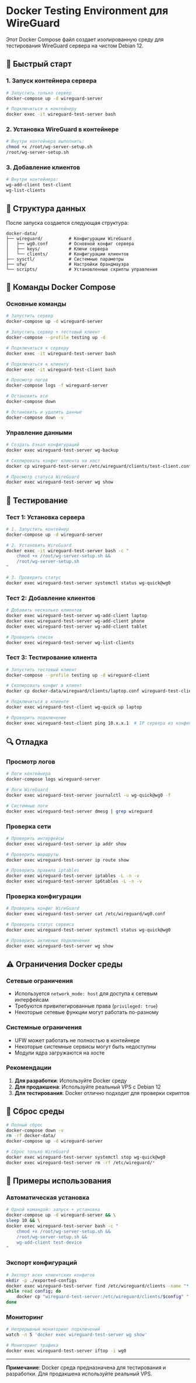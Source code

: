 # Docker Testing Environment для WireGuard

Этот Docker Compose файл создает изолированную среду для тестирования WireGuard сервера на чистом Debian 12.

## 🐳 Быстрый старт

### 1. Запуск контейнера сервера

```bash
# Запустить только сервер
docker-compose up -d wireguard-server

# Подключиться к контейнеру
docker exec -it wireguard-test-server bash
```

### 2. Установка WireGuard в контейнере

```bash
# Внутри контейнера выполнить:
chmod +x /root/wg-server-setup.sh
/root/wg-server-setup.sh
```

### 3. Добавление клиентов

```bash
# Внутри контейнера:
wg-add-client test-client
wg-list-clients
```

## 📁 Структура данных

После запуска создается следующая структура:

```
docker-data/
├── wireguard/          # Конфигурации WireGuard
│   ├── wg0.conf        # Основной конфиг сервера
│   ├── keys/           # Ключи сервера
│   └── clients/        # Конфигурации клиентов
├── sysctl/             # Системные параметры
├── ufw/                # Настройки брандмауэра
└── scripts/            # Установленные скрипты управления
```

## 🔧 Команды Docker Compose

### Основные команды

```bash
# Запустить сервер
docker-compose up -d wireguard-server

# Запустить сервер + тестовый клиент
docker-compose --profile testing up -d

# Подключиться к серверу
docker exec -it wireguard-test-server bash

# Подключиться к клиенту
docker exec -it wireguard-test-client bash

# Просмотр логов
docker-compose logs -f wireguard-server

# Остановить все
docker-compose down

# Остановить и удалить данные
docker-compose down -v
```

### Управление данными

```bash
# Создать бэкап конфигураций
docker exec wireguard-test-server wg-backup

# Скопировать конфиг клиента на хост
docker cp wireguard-test-server:/etc/wireguard/clients/test-client.conf ./

# Просмотр статуса WireGuard
docker exec wireguard-test-server wg show
```

## 🧪 Тестирование

### Тест 1: Установка сервера

```bash
# 1. Запустить контейнер
docker-compose up -d wireguard-server

# 2. Установить WireGuard
docker exec -it wireguard-test-server bash -c "
    chmod +x /root/wg-server-setup.sh && 
    /root/wg-server-setup.sh
"

# 3. Проверить статус
docker exec wireguard-test-server systemctl status wg-quick@wg0
```

### Тест 2: Добавление клиентов

```bash
# Добавить несколько клиентов
docker exec wireguard-test-server wg-add-client laptop
docker exec wireguard-test-server wg-add-client phone
docker exec wireguard-test-server wg-add-client tablet

# Проверить список
docker exec wireguard-test-server wg-list-clients
```

### Тест 3: Тестирование клиента

```bash
# Запустить тестовый клиент
docker-compose --profile testing up -d wireguard-client

# Скопировать конфиг в клиент
docker cp docker-data/wireguard/clients/laptop.conf wireguard-test-client:/etc/wireguard/

# Подключиться в клиенте
docker exec wireguard-test-client wg-quick up laptop

# Проверить подключение
docker exec wireguard-test-client ping 10.x.x.1  # IP сервера из конфига
```

## 🔍 Отладка

### Просмотр логов

```bash
# Логи контейнера
docker-compose logs wireguard-server

# Логи WireGuard
docker exec wireguard-test-server journalctl -u wg-quick@wg0 -f

# Системные логи
docker exec wireguard-test-server dmesg | grep wireguard
```

### Проверка сети

```bash
# Проверить интерфейсы
docker exec wireguard-test-server ip addr show

# Проверить маршруты
docker exec wireguard-test-server ip route show

# Проверить правила iptables
docker exec wireguard-test-server iptables -L -n -v
docker exec wireguard-test-server ip6tables -L -n -v
```

### Проверка конфигурации

```bash
# Проверить конфиг WireGuard
docker exec wireguard-test-server cat /etc/wireguard/wg0.conf

# Проверить статус сервиса
docker exec wireguard-test-server systemctl status wg-quick@wg0

# Проверить активные подключения
docker exec wireguard-test-server wg show
```

## ⚠️ Ограничения Docker среды

### Сетевые ограничения

- Используется `network_mode: host` для доступа к сетевым интерфейсам
- Требуются привилегированные права (`privileged: true`)
- Некоторые сетевые функции могут работать по-разному

### Системные ограничения

- UFW может работать не полностью в контейнере
- Некоторые системные сервисы могут быть недоступны
- Модули ядра загружаются на хосте

### Рекомендации

1. **Для разработки**: Используйте Docker среду
2. **Для продакшена**: Используйте реальный VPS с Debian 12
3. **Для тестирования**: Docker отлично подходит для проверки скриптов

## 🔄 Сброс среды

```bash
# Полный сброс
docker-compose down -v
rm -rf docker-data/
docker-compose up -d wireguard-server

# Сброс только WireGuard
docker exec wireguard-test-server systemctl stop wg-quick@wg0
docker exec wireguard-test-server rm -rf /etc/wireguard/*
```

## 📝 Примеры использования

### Автоматическая установка

```bash
# Одной командой: запуск + установка
docker-compose up -d wireguard-server && \
sleep 10 && \
docker exec wireguard-test-server bash -c "
    chmod +x /root/wg-server-setup.sh && 
    /root/wg-server-setup.sh && 
    wg-add-client test-device
"
```

### Экспорт конфигураций

```bash
# Экспорт всех клиентских конфигов
mkdir -p ./exported-configs
docker exec wireguard-test-server find /etc/wireguard/clients -name "*.conf" -exec basename {} \; | \
while read config; do
    docker cp "wireguard-test-server:/etc/wireguard/clients/$config" "./exported-configs/"
done
```

### Мониторинг

```bash
# Непрерывный мониторинг подключений
watch -n 5 'docker exec wireguard-test-server wg show'

# Мониторинг трафика
docker exec wireguard-test-server iftop -i wg0
```

---

**Примечание**: Docker среда предназначена для тестирования и разработки. Для продакшена используйте реальный VPS.
